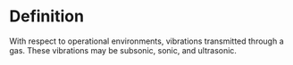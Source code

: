 # Definition

With respect to operational environments, vibrations transmitted through
a gas. These vibrations may be subsonic, sonic, and ultrasonic.
